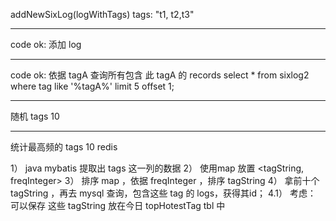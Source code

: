 

addNewSixLog(logWithTags)
tags: "t1, t2,t3"

---

code ok: 添加 log   

---

code ok: 依据 tagA 查询所有包含 此 tagA 的 records
select * from sixlog2 where tag like '%tagA%' limit 5 offset 1;


---

随机 tags 10 

---

统计最高频的 tags 10
redis

1） java mybatis 提取出 tags 这一列的数据
2） 使用map 放置 <tagString, freqInteger>
3） 排序 map ，依据 freqInteger ，排序 tagString
4） 拿前十个 tagString ，再去 mysql 查询，包含这些 tag 的 logs，获得其id； 
4.1） 考虑： 可以保存 这些 tagString 放在今日 topHotestTag tbl 中